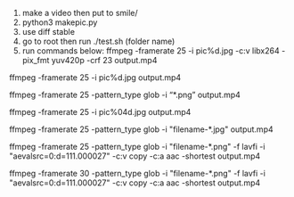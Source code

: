 1) make a video then put to smile/
2) python3 makepic.py
3) use diff stable
4) go to root then run ./test.sh (folder name)
5) run commands below:
ffmpeg -framerate 25 -i pic%d.jpg -c:v libx264 -pix_fmt yuv420p -crf 23 
output.mp4

ffmpeg -framerate 25 -i pic%d.jpg output.mp4

ffmpeg -framerate 25 -pattern_type  glob -i “*.png” output.mp4

ffmpeg -framerate 25 -i pic%04d.jpg output.mp4

ffmpeg -framerate 25 -pattern_type  glob -i "filename-*.jpg" output.mp4

ffmpeg -framerate 25 -pattern_type glob -i "filename-*.png" -f lavfi -i 
"aevalsrc=0:d=111.000027" -c:v copy -c:a aac -shortest output.mp4

ffmpeg -framerate 30 -pattern_type glob -i "filename-*.png" -f lavfi -i 
"aevalsrc=0:d=111.000027" -c:v copy -c:a aac -shortest output.mp4
